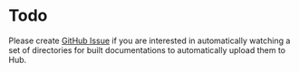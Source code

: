 # Todo

Please create [GitHub Issue](https://github.com/testingisdocumenting/znai/issues) if you are interested in automatically watching a set of directories for 
built documentations to automatically upload them to Hub.